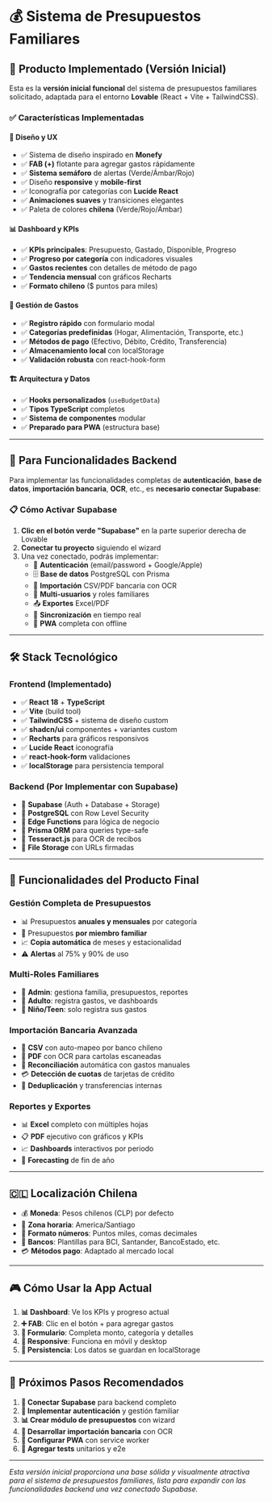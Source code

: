 # 💰 Sistema de Presupuestos Familiares

## 🎯 Producto Implementado (Versión Inicial)

Esta es la **versión inicial funcional** del sistema de presupuestos familiares solicitado, adaptada para el entorno **Lovable** (React + Vite + TailwindCSS).

### ✅ Características Implementadas

#### 🎨 **Diseño y UX**
- ✅ Sistema de diseño inspirado en **Monefy**
- ✅ **FAB (+)** flotante para agregar gastos rápidamente
- ✅ **Sistema semáforo** de alertas (Verde/Ámbar/Rojo)
- ✅ Diseño **responsive** y **mobile-first**
- ✅ Iconografía por categorías con **Lucide React**
- ✅ **Animaciones suaves** y transiciones elegantes
- ✅ Paleta de colores **chilena** (Verde/Rojo/Ámbar)

#### 📊 **Dashboard y KPIs**
- ✅ **KPIs principales**: Presupuesto, Gastado, Disponible, Progreso
- ✅ **Progreso por categoría** con indicadores visuales
- ✅ **Gastos recientes** con detalles de método de pago
- ✅ **Tendencia mensual** con gráficos Recharts
- ✅ **Formato chileno** ($ puntos para miles)

#### 💸 **Gestión de Gastos**
- ✅ **Registro rápido** con formulario modal
- ✅ **Categorías predefinidas** (Hogar, Alimentación, Transporte, etc.)
- ✅ **Métodos de pago** (Efectivo, Débito, Crédito, Transferencia)
- ✅ **Almacenamiento local** con localStorage
- ✅ **Validación robusta** con react-hook-form

#### 🏗️ **Arquitectura y Datos**
- ✅ **Hooks personalizados** (`useBudgetData`)
- ✅ **Tipos TypeScript** completos
- ✅ **Sistema de componentes** modular
- ✅ **Preparado para PWA** (estructura base)

---

## 🚀 **Para Funcionalidades Backend**

Para implementar las funcionalidades completas de **autenticación**, **base de datos**, **importación bancaria**, **OCR**, etc., es **necesario conectar Supabase**:

### 📋 **Cómo Activar Supabase**

1. **Clic en el botón verde "Supabase"** en la parte superior derecha de Lovable
2. **Conectar tu proyecto** siguiendo el wizard
3. Una vez conectado, podrás implementar:
   - 🔐 **Autenticación** (email/password + Google/Apple)
   - 🗄️ **Base de datos** PostgreSQL con Prisma
   - 📄 **Importación** CSV/PDF bancaria con OCR
   - 👥 **Multi-usuarios** y roles familiares
   - 📤 **Exportes** Excel/PDF
   - 🔄 **Sincronización** en tiempo real
   - 📱 **PWA** completa con offline

---

## 🛠️ **Stack Tecnológico**

### **Frontend (Implementado)**
- ✅ **React 18** + **TypeScript**
- ✅ **Vite** (build tool)  
- ✅ **TailwindCSS** + sistema de diseño custom
- ✅ **shadcn/ui** componentes + variantes custom
- ✅ **Recharts** para gráficos responsivos
- ✅ **Lucide React** iconografía
- ✅ **react-hook-form** validaciones
- ✅ **localStorage** para persistencia temporal

### **Backend (Por Implementar con Supabase)**
- 🔄 **Supabase** (Auth + Database + Storage)
- 🔄 **PostgreSQL** con Row Level Security
- 🔄 **Edge Functions** para lógica de negocio
- 🔄 **Prisma ORM** para queries type-safe
- 🔄 **Tesseract.js** para OCR de recibos
- 🔄 **File Storage** con URLs firmadas

---

## 📱 **Funcionalidades del Producto Final**

### **Gestión Completa de Presupuestos**
- 📊 Presupuestos **anuales y mensuales** por categoría
- 👥 Presupuestos **por miembro familiar**
- 📈 **Copia automática** de meses y estacionalidad
- ⚠️ **Alertas** al 75% y 90% de uso

### **Multi-Roles Familiares**
- 👑 **Admin**: gestiona familia, presupuestos, reportes
- 👤 **Adulto**: registra gastos, ve dashboards  
- 👶 **Niño/Teen**: solo registra sus gastos

### **Importación Bancaria Avanzada**
- 📄 **CSV** con auto-mapeo por banco chileno
- 📄 **PDF** con OCR para cartolas escaneadas
- 🔄 **Reconciliación** automática con gastos manuales
- 💳 **Detección de cuotas** de tarjetas de crédito
- 🚫 **Deduplicación** y transferencias internas

### **Reportes y Exportes**
- 📊 **Excel** completo con múltiples hojas
- 📋 **PDF** ejecutivo con gráficos y KPIs
- 📈 **Dashboards** interactivos por periodo
- 🎯 **Forecasting** de fin de año

---

## 🇨🇱 **Localización Chilena**

- 💰 **Moneda**: Pesos chilenos (CLP) por defecto
- 📅 **Zona horaria**: America/Santiago
- 🔢 **Formato números**: Puntos miles, comas decimales
- 🏦 **Bancos**: Plantillas para BCI, Santander, BancoEstado, etc.
- 💳 **Métodos pago**: Adaptado al mercado local

---

## 🎮 **Cómo Usar la App Actual**

1. **📊 Dashboard**: Ve los KPIs y progreso actual
2. **➕ FAB**: Clic en el botón + para agregar gastos
3. **📝 Formulario**: Completa monto, categoría y detalles
4. **📱 Responsive**: Funciona en móvil y desktop
5. **💾 Persistencia**: Los datos se guardan en localStorage

---

## 🔮 **Próximos Pasos Recomendados**

1. **🔗 Conectar Supabase** para backend completo
2. **👥 Implementar autenticación** y gestión familiar
3. **📊 Crear módulo de presupuestos** con wizard
4. **📄 Desarrollar importación bancaria** con OCR
5. **📱 Configurar PWA** con service worker
6. **🧪 Agregar tests** unitarios y e2e

---

*Esta versión inicial proporciona una base sólida y visualmente atractiva para el sistema de presupuestos familiares, lista para expandir con las funcionalidades backend una vez conectado Supabase.*